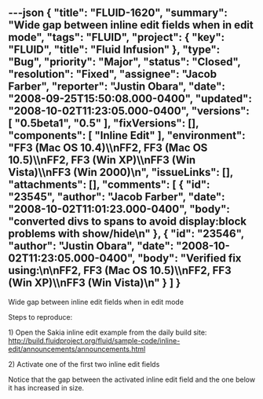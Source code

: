 ---json
{
  "title": "FLUID-1620",
  "summary": "Wide gap between inline edit fields when in edit mode",
  "tags": "FLUID",
  "project": {
    "key": "FLUID",
    "title": "Fluid Infusion"
  },
  "type": "Bug",
  "priority": "Major",
  "status": "Closed",
  "resolution": "Fixed",
  "assignee": "Jacob Farber",
  "reporter": "Justin Obara",
  "date": "2008-09-25T15:50:08.000-0400",
  "updated": "2008-10-02T11:23:05.000-0400",
  "versions": [
    "0.5beta1",
    "0.5"
  ],
  "fixVersions": [],
  "components": [
    "Inline Edit"
  ],
  "environment": "FF3 (Mac OS 10.4)\\\nFF2, FF3 (Mac OS 10.5)\\\nFF2, FF3 (Win XP)\\\nFF3 (Win Vista)\\\nFF3 (Win 2000)\n",
  "issueLinks": [],
  "attachments": [],
  "comments": [
    {
      "id": "23545",
      "author": "Jacob Farber",
      "date": "2008-10-02T11:01:23.000-0400",
      "body": "converted divs to spans to avoid display:block problems with show/hide\n"
    },
    {
      "id": "23546",
      "author": "Justin Obara",
      "date": "2008-10-02T11:23:05.000-0400",
      "body": "Verified fix using:\n\nFF2, FF3 (Mac OS 10.5)\\\nFF2, FF3 (Win XP)\\\nFF3 (Win Vista)\n"
    }
  ]
}
---
Wide gap between inline edit fields when in edit mode

Steps to reproduce:

1\) Open the Sakia inline edit example from the daily build site:\
<http://build.fluidproject.org/fluid/sample-code/inline-edit/announcements/announcements.html>

2\) Activate one of the first two inline edit fields

Notice that the gap between the activated inline edit field and the one below it has increased in size.

        